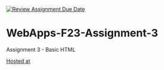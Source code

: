 [![Review Assignment Due Date](https://classroom.github.com/assets/deadline-readme-button-24ddc0f5d75046c5622901739e7c5dd533143b0c8e959d652212380cedb1ea36.svg)](https://classroom.github.com/a/q2-Q7VCy)
# WebApps-F23-Assignment-3
Assignment 3 - Basic HTML

[Hosted at]("https://44-563-webapps-f23.github.io/44563-webapps-f23-assignment3-mahesh0115/")

































































